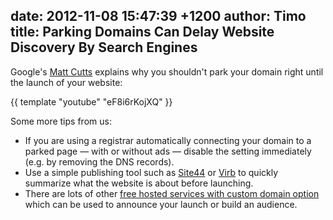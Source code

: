 date: 2012-11-08 15:47:39 +1200
author: Timo
title: Parking Domains Can Delay Website Discovery By Search Engines
----

<!-- excerpt -->

Google's [Matt Cutts](http://www.mattcutts.com/blog/) explains why you shouldn't park your domain right until the launch of your website:

{{ template "youtube" "eF8i6rKojXQ" }}

<!-- /excerpt -->

Some more tips from us:

* If you are using a registrar automatically connecting your domain to a parked page &mdash; with or without ads &mdash; disable the setting immediately (e.g. by removing the DNS records).
* Use a simple publishing tool such as [Site44](https://iwantmyname.com/services/personal-profile/site44-dropbox-hosting-on-custom-domain) or [Virb](https://iwantmyname.com/services/website-builder/virb-custom-domain) to quickly summarize what the website is about before launching.
* There are lots of other [free hosted services with custom domain option](https://iwantmyname.com/services/free-hosting) which can be used to announce your launch or build an audience.

